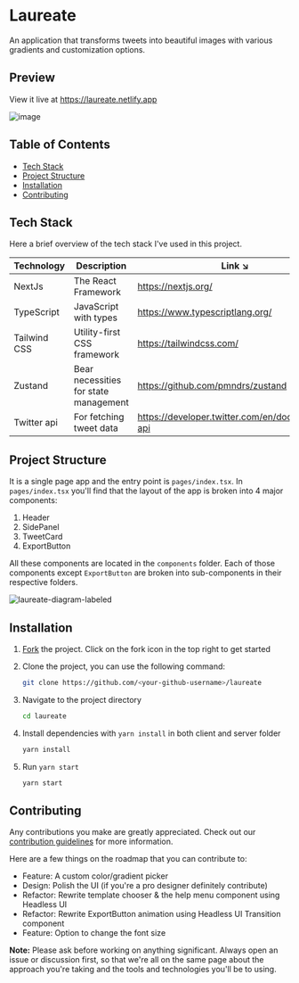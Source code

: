 # Laureate

An application that transforms tweets into beautiful images with various gradients and customization options.

## Preview

View it live at https://laureate.netlify.app

![image](https://user-images.githubusercontent.com/108616679/202442178-0e8c8918-626a-4263-888d-d94d64b27968.png)

## Table of Contents

- [Tech Stack](#tech-stack)
- [Project Structure](#project-structure)
- [Installation](#installation)
- [Contributing](#contributing)

## Tech Stack

Here a brief overview of the tech stack I've used in this project.

| Technology | Description | Link ↘️ |
|------------|-------------------------------------------|-------- |
| NextJs | The React Framework |https://nextjs.org/|
| TypeScript | JavaScript with types |https://www.typescriptlang.org/|
|Tailwind CSS| Utility-first CSS framework |https://tailwindcss.com/|
| Zustand | Bear necessities for state management |https://github.com/pmndrs/zustand|
| Twitter api| For fetching tweet data |https://developer.twitter.com/en/docs/twitter-api|

## Project Structure

It is a single page app and the entry point is `pages/index.tsx`. In `pages/index.tsx` you'll find that the layout of the app is broken into 4 major components:

1. Header
2. SidePanel
3. TweetCard
4. ExportButton

All these components are located in the `components` folder. Each of those components except `ExportButton` are broken into sub-components in their respective folders.

![laureate-diagram-labeled](https://user-images.githubusercontent.com/108616679/202859779-95e2ae3c-7927-4b48-87ac-c8df193052a6.png)

## Installation

1. [Fork](https://github.com/subhoghoshX/laureate/fork) the project. Click on the fork icon in the top right to get started

2. Clone the project, you can use the following command:

   ```bash
   git clone https://github.com/<your-github-username>/laureate
   ```

3. Navigate to the project directory

   ```bash
   cd laureate
   ```

4. Install dependencies with `yarn install` in both client and server folder

   ```bash
   yarn install
   ```

5. Run `yarn start`

   ```bash
   yarn start
   ```

## Contributing

Any contributions you make are greatly appreciated. Check out our [contribution guidelines](/CONTRIBUTING.md) for more information. 

Here are a few things on the roadmap that you can contribute to:

- Feature: A custom color/gradient picker
- Design: Polish the UI (if you're a pro designer definitely contribute)
- Refactor: Rewrite template chooser & the help menu component using Headless UI
- Refactor: Rewrite ExportButton animation using Headless UI Transition component
- Feature: Option to change the font size

**Note:** Please ask before working on anything significant. Always open an issue or discussion first, so that we're all on the same page about the approach you're taking and the tools and technologies you'll be to using.
